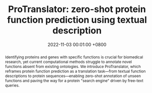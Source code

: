 ---
title:          "ProTranslator: zero-shot protein function prediction using textual description"
date:           2022-11-03 00:01:00 +0800
selected:       false
pub:            "International Conference on Research in Computational Molecular Biology"
# pub_pre:        "Submitted to "
# pub_post:       'Under review.'
# pub_last:       ' <span class="badge badge-pill badge-publication badge-success">2,000,000 downloads</span>'
pub_date:       "2022"
abstract: >-
  Identifying proteins and genes with specific functions is crucial for biomedical research, yet current computational methods struggle to annotate novel functions absent from existing ontologies. We introduce ProTranslator, which reframes protein function prediction as a translation task—from textual function descriptions to protein sequences—enabling zero-shot annotation of unseen functions and paving the way for a protein "search engine" driven by free-text queries.
cover:          /assets/images/covers/protranslator.png
authors:
  - Hanwen Xu
  - Sheng Wang
---